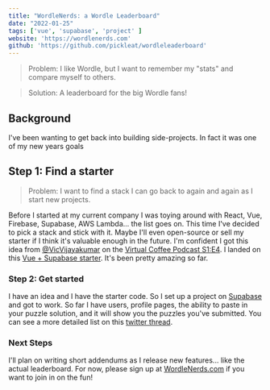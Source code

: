 ```yaml
---
title: "WordleNerds: a Wordle Leaderboard"
date: "2022-01-25"
tags: ['vue', 'supabase', 'project' ]
website: 'https://wordlenerds.com'
github: 'https://github.com/pickleat/wordleleaderboard'
---
```


> Problem: I like Wordle, but I want to remember my "stats" and compare myself to others.

> Solution: A leaderboard for the big Wordle fans!

## Background

I've been wanting to get back into building side-projects. In fact it was one of my <Link to="/">new years goals</Link>

## Step 1: Find a starter

> Problem: I want to find a stack I can go back to again and again as I start new projects.

Before I started at my current company I was toying around with React, Vue, Firebase, Supabase, AWS Lambda... the list goes on. This time I've decided to pick a stack and stick with it. Maybe I'll even open-source or sell my starter if I think it's valuable enough in the future. I'm confident I got this idea from [@VicVijayakumar](https://twitter.com/VicVijayakumar) on the [Virtual Coffee Podcast S1:E4](https://virtualcoffee.io/podcast/0104-vic-vijayakumar/). I landed on this [Vue + Supabase starter](https://github.com/zernonia/supabase-vue-3). It's been pretty amazing so far. 

### Step 2: Get started

I have an idea and I have the starter code. So I set up a project on [Supabase](https://supabase.io) and got to work. So far I have users, profile pages, the ability to paste in your puzzle solution, and it will show you the puzzles you've submitted. You can see a more detailed list on this [twitter thread](https://twitter.com/pickleat/status/1483884580390281225?s=20).


### Next Steps

I'll plan on writing short addendums as I release new features... like the actual leaderboard. For now, please sign up at [WordleNerds.com](https://wordlenerds.com) if you want to join in on the fun!

